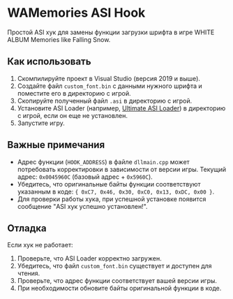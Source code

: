 # WAMemories ASI Hook

Простой ASI хук для замены функции загрузки шрифта в игре WHITE ALBUM Memories like Falling Snow.

## Как использовать

1. Скомпилируйте проект в Visual Studio (версия 2019 и выше).
2. Создайте файл `custom_font.bin` с данными нужного шрифта и поместите его в директорию с игрой.
3. Скопируйте полученный файл `.asi` в директорию с игрой.
4. Установите ASI Loader (например, [Ultimate ASI Loader](https://github.com/ThirteenAG/Ultimate-ASI-Loader)) в директорию с игрой, если он еще не установлен.
5. Запустите игру.

## Важные примечания

- Адрес функции (`HOOK_ADDRESS`) в файле `dllmain.cpp` может потребовать корректировки в зависимости от версии игры. Текущий адрес: `0x0045960C` (базовый адрес + `0x5960C`).
- Убедитесь, что оригинальные байты функции соответствуют указанным в коде: `{ 0xC7, 0x46, 0x30, 0xC0, 0x13, 0xDC, 0x00 }`.
- Для проверки работы хука, при успешной установке появится сообщение "ASI хук успешно установлен!".

## Отладка

Если хук не работает:
1. Проверьте, что ASI Loader корректно загружен.
2. Убедитесь, что файл `custom_font.bin` существует и доступен для чтения.
3. Проверьте, что адрес функции соответствует вашей версии игры.
4. При необходимости обновите байты оригинальной функции в коде. 